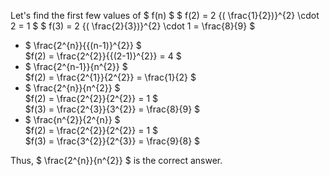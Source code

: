 Let's find the first few values of $ f(n) $
$ f(2) = 2 {( \frac{1}{2})}^{2} \cdot 2 = 1 $
$ f(3) = 2 {( \frac{2}{3})}^{2} \cdot 1 = \frac{8}{9} $

<ul>
<li> $ \frac{2^{n}}{{(n-1)}^{2}} $ <br/> 
$f(2) = \frac{2^{2}}{{(2-1)}^{2}} = 4 $
<li> $ \frac{2^{n-1}}{n^{2}} $ <br/> 
$f(2) = \frac{2^{1}}{2^{2}} = \frac{1}{2} $
<li> $ \frac{2^{n}}{n^{2}} $ <br/> 
$f(2) = \frac{2^{2}}{2^{2}} = 1 $ <br/> 
$f(3) = \frac{2^{3}}{3^{2}} = \frac{8}{9} $
<li> $ \frac{n^{2}}{2^{n}} $ <br/> 
$f(2) = \frac{2^{2}}{2^{2}} = 1 $ <br/> 
$f(3) = \frac{3^{2}}{2^{3}} = \frac{9}{8} $
</ul>
Thus, $ \frac{2^{n}}{n^{2}} $ is the correct answer.
